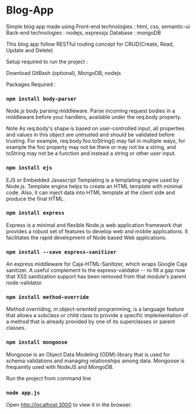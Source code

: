 <h1>Blog-App</h1>
Simple blog app made using
Front-end technologies : html, css, semantic-ui 
Back-end technologies  : nodejs, expressjs
Database               : mongoDB

This blog app follow RESTful routing concept
for CRUD(Create, Read, Update and Delete)

Setup required to run the project :

Download GitBash (optional), MongoDB, nodejs

Packages Required :

### `npm install body-parser`

Node.js body parsing middleware. Parse incoming request bodies in a middleware before your handlers, 
available under the req.body property.

Note As req.body's shape is based on user-controlled input, all properties and values in this object are untrusted and 
should be validated before trusting. For example, req.body.foo.toString() may fail in multiple ways, for example the foo 
property may not be there or may not be a string, and toString may not be a function and instead a string or other user input.

### `npm install ejs`

EJS or Embedded Javascript Templating is a templating engine used by Node.js. Template engine helps to create an HTML template 
with minimal code. Also, it can inject data into HTML template at the client side and produce the final HTML.

### `npm install express`

Express is a minimal and flexible Node.js web application framework that provides a robust set of features to develop web and 
mobile applications. It facilitates the rapid development of Node based Web applications.

### `npm install --save express-sanitizer`

An express middleware for Caja-HTML-Sanitizer, which wraps Google Caja sanitizer. A useful complement to the express-validator -- to 
fill a gap now that XSS sanitization support has been removed from that module's parent node-validator.

### `npm install method-override`

Method overriding, in object-oriented programming, is a language feature that allows a subclass or child class to provide a 
specific implementation of a method that is already provided by one of its superclasses or parent classes. 

### `npm install mongoose`

Mongoose is an Object Data Modeling (ODM) library that is used for schema validations and managing relationships among data. 
Mongoose is frequently used with NodeJS and MongoDB. 

Run the project from command line

### `node app.js`

Open [http://localhost:3000](http://localhost:3000) to view it in the browser.
